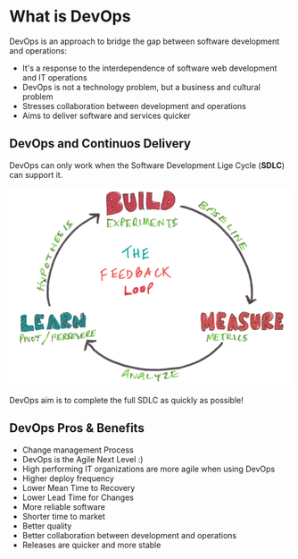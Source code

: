 # What is DevOps

DevOps is an approach to bridge the gap between software development and operations:

* It's a response to the interdependence of software web development and IT operations
* DevOps is not a technology problem, but a business and cultural problem
* Stresses collaboration between development and operations
* Aims to deliver software and services quicker

## DevOps and Continuos Delivery

DevOps can only work when the Software Development Lige Cycle (**SDLC**) can support it.

<div style="text-align:center">
  <img src ="/assets/img/feedbackLoop.png"/>
</div>

DevOps aim is to complete the full SDLC as quickly as possible!

## DevOps Pros & Benefits

* Change management Process
* DevOps is the Agile Next Level :)
* High performing IT organizations are more agile when using DevOps
* Higher deploy frequency
* Lower Mean Time to Recovery
* Lower Lead Time for Changes
* More reliable software
* Shorter time to market
* Better quality
* Better collaboration between development and operations
* Releases are quicker and more stable
